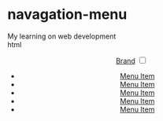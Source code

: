 # navagation-menu
My learning on web development  
html

<header class="header">
  <nav class="navbar">
    <a class="brand" href="#">Brand</a>
    <input type="checkbox" id="nav" class="hidden">
    <label for="nav" class="nav-toggle">
        <span></span>
        <span></span>
        <span></span>
     </label>
    <div class="wrapper">
      <ul class="menu">
        <li class="menu-item"><a href="#">Menu Item</a></li>
        <li class="menu-item"><a href="#">Menu Item</a></li>
        <li class="menu-item"><a href="#">Menu Item</a></li>
        <li class="menu-item"><a href="#">Menu Item</a></li>
        <li class="menu-item"><a href="#">Menu Item</a></li>
      </ul>
    </div>
  </nav>
</header>
